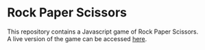 # Rock Paper Scissors
This repository contains a Javascript game of Rock Paper Scissors. <br>
A live version of the game can be accessed [here](https://the-hdr.github.io/rock-paper-scissors/).
